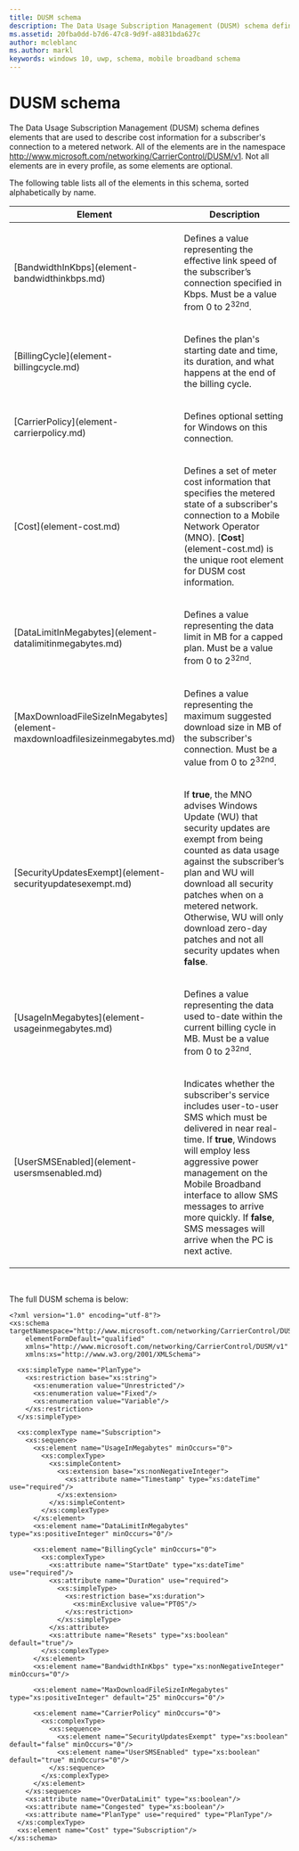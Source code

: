```yaml
---
title: DUSM schema
description: The Data Usage Subscription Management (DUSM) schema defines elements that are used to describe cost information for a subscriber's connection to a metered network.
ms.assetid: 20fba0dd-b7d6-47c8-9d9f-a8831bda627c
author: mcleblanc
ms.author: markl
keywords: windows 10, uwp, schema, mobile broadband schema
---
```


# DUSM schema


The Data Usage Subscription Management (DUSM) schema defines elements that are used to describe cost information for a subscriber's connection to a metered network. All of the elements are in the namespace http://www.microsoft.com/networking/CarrierControl/DUSM/v1. Not all elements are in every profile, as some elements are optional.

The following table lists all of the elements in this schema, sorted alphabetically by name.

<table>
<colgroup>
<col width="50%" />
<col width="50%" />
</colgroup>
<thead>
<tr class="header">
<th>Element</th>
<th>Description</th>
</tr>
</thead>
<tbody>
<tr class="odd">
<td>[BandwidthInKbps](element-bandwidthinkbps.md)</td>
<td><p>Defines a value representing the effective link speed of the subscriber’s connection specified in Kbps. Must be a value from 0 to 2<sup>32nd</sup>.</p></td>
</tr>
<tr class="even">
<td>[BillingCycle](element-billingcycle.md)</td>
<td><p>Defines the plan's starting date and time, its duration, and what happens at the end of the billing cycle.</p></td>
</tr>
<tr class="odd">
<td>[CarrierPolicy](element-carrierpolicy.md)</td>
<td><p>Defines optional setting for Windows on this connection.</p></td>
</tr>
<tr class="even">
<td>[Cost](element-cost.md)</td>
<td><p>Defines a set of meter cost information that specifies the metered state of a subscriber's connection to a Mobile Network Operator (MNO). [<strong>Cost</strong>](element-cost.md) is the unique root element for DUSM cost information.</p></td>
</tr>
<tr class="odd">
<td>[DataLimitInMegabytes](element-datalimitinmegabytes.md)</td>
<td><p>Defines a value representing the data limit in MB for a capped plan. Must be a value from 0 to 2<sup>32nd</sup>.</p></td>
</tr>
<tr class="even">
<td>[MaxDownloadFileSizeInMegabytes](element-maxdownloadfilesizeinmegabytes.md)</td>
<td><p>Defines a value representing the maximum suggested download size in MB of the subscriber's connection. Must be a value from 0 to 2<sup>32nd</sup>.</p></td>
</tr>
<tr class="odd">
<td>[SecurityUpdatesExempt](element-securityupdatesexempt.md)</td>
<td><p>If <strong>true</strong>, the MNO advises Windows Update (WU) that security updates are exempt from being counted as data usage against the subscriber’s plan and WU will download all security patches when on a metered network. Otherwise, WU will only download zero-day patches and not all security updates when <strong>false</strong>.</p></td>
</tr>
<tr class="even">
<td>[UsageInMegabytes](element-usageinmegabytes.md)</td>
<td><p>Defines a value representing the data used to-date within the current billing cycle in MB. Must be a value from 0 to 2<sup>32nd</sup>.</p></td>
</tr>
<tr class="odd">
<td>[UserSMSEnabled](element-usersmsenabled.md)</td>
<td><p>Indicates whether the subscriber's service includes user-to-user SMS which must be delivered in near real-time. If <strong>true</strong>, Windows will employ less aggressive power management on the Mobile Broadband interface to allow SMS messages to arrive more quickly. If <strong>false</strong>, SMS messages will arrive when the PC is next active.</p></td>
</tr>
</tbody>
</table>

 

The full DUSM schema is below:

``` syntax
<?xml version="1.0" encoding="utf-8"?>
<xs:schema targetNamespace="http://www.microsoft.com/networking/CarrierControl/DUSM/v1"
    elementFormDefault="qualified"
    xmlns="http://www.microsoft.com/networking/CarrierControl/DUSM/v1"
    xmlns:xs="http://www.w3.org/2001/XMLSchema">

  <xs:simpleType name="PlanType">
    <xs:restriction base="xs:string">
      <xs:enumeration value="Unrestricted"/>
      <xs:enumeration value="Fixed"/>
      <xs:enumeration value="Variable"/>
    </xs:restriction>
  </xs:simpleType>

  <xs:complexType name="Subscription">
    <xs:sequence>
      <xs:element name="UsageInMegabytes" minOccurs="0">
        <xs:complexType>
          <xs:simpleContent>
            <xs:extension base="xs:nonNegativeInteger">
              <xs:attribute name="Timestamp" type="xs:dateTime" use="required"/>
            </xs:extension>
          </xs:simpleContent>
        </xs:complexType>
      </xs:element>
      <xs:element name="DataLimitInMegabytes" type="xs:positiveInteger" minOccurs="0"/>

      <xs:element name="BillingCycle" minOccurs="0">
        <xs:complexType>
          <xs:attribute name="StartDate" type="xs:dateTime" use="required"/>
          <xs:attribute name="Duration" use="required">
            <xs:simpleType>
              <xs:restriction base="xs:duration">
                <xs:minExclusive value="PT0S"/>
              </xs:restriction>
            </xs:simpleType>
          </xs:attribute>
          <xs:attribute name="Resets" type="xs:boolean" default="true"/>
        </xs:complexType>
      </xs:element>
      <xs:element name="BandwidthInKbps" type="xs:nonNegativeInteger" minOccurs="0"/>

      <xs:element name="MaxDownloadFileSizeInMegabytes" type="xs:positiveInteger" default="25" minOccurs="0"/>
      
      <xs:element name="CarrierPolicy" minOccurs="0">
        <xs:complexType>
          <xs:sequence>
            <xs:element name="SecurityUpdatesExempt" type="xs:boolean" default="false" minOccurs="0"/>
            <xs:element name="UserSMSEnabled" type="xs:boolean" default="true" minOccurs="0"/>
          </xs:sequence>
        </xs:complexType>
      </xs:element>
    </xs:sequence>
    <xs:attribute name="OverDataLimit" type="xs:boolean"/>
    <xs:attribute name="Congested" type="xs:boolean"/>
    <xs:attribute name="PlanType" use="required" type="PlanType"/>
  </xs:complexType>
  <xs:element name="Cost" type="Subscription"/>
</xs:schema>
```

 

 



